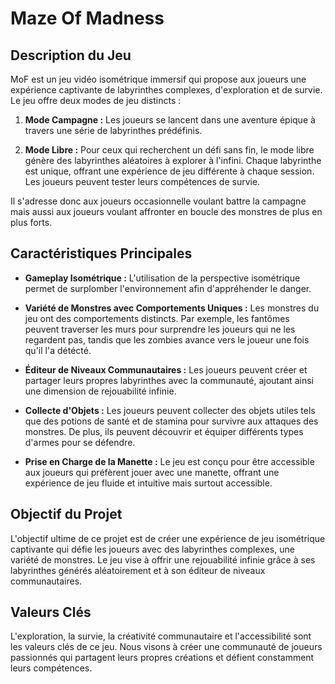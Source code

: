 # Maze Of Madness
## Description du Jeu
MoF est un jeu vidéo isométrique immersif qui propose aux joueurs une expérience captivante de labyrinthes complexes, d'exploration et de survie. Le jeu offre deux modes de jeu distincts :

1. **Mode Campagne :** Les joueurs se lancent dans une aventure épique à travers une série de labyrinthes prédéfinis.

2. **Mode Libre :** Pour ceux qui recherchent un défi sans fin, le mode libre génère des labyrinthes aléatoires à explorer à l'infini. Chaque labyrinthe est unique, offrant une expérience de jeu différente à chaque session. Les joueurs peuvent tester leurs compétences de survie.

Il s'adresse donc aux joueurs occasionnelle voulant battre la campagne mais aussi aux joueurs voulant affronter en boucle des monstres de plus en plus forts.

## Caractéristiques Principales

- **Gameplay Isométrique :** L'utilisation de la perspective isométrique permet de surplomber l'environnement afin d'appréhender le danger.

- **Variété de Monstres avec Comportements Uniques :** Les monstres du jeu ont des comportements distincts. Par exemple, les fantômes peuvent traverser les murs pour surprendre les joueurs qui ne les regardent pas, tandis que les zombies avance vers le joueur une fois qu'il l'a détécté.

- **Éditeur de Niveaux Communautaires :** Les joueurs peuvent créer et partager leurs propres labyrinthes avec la communauté, ajoutant ainsi une dimension de rejouabilité infinie.

- **Collecte d'Objets :** Les joueurs peuvent collecter des objets utiles tels que des potions de santé et de stamina pour survivre aux attaques des monstres. De plus, ils peuvent découvrir et équiper différents types d'armes pour se défendre.

- **Prise en Charge de la Manette :** Le jeu est conçu pour être accessible aux joueurs qui préfèrent jouer avec une manette, offrant une expérience de jeu fluide et intuitive mais surtout accessible.

## Objectif du Projet
L'objectif ultime de ce projet est de créer une expérience de jeu isométrique captivante qui défie les joueurs avec des labyrinthes complexes, une variété de monstres. Le jeu vise à offrir une rejouabilité infinie grâce à ses labyrinthes générés aléatoirement et à son éditeur de niveaux communautaires.

## Valeurs Clés
L'exploration, la survie, la créativité communautaire et l'accessibilité sont les valeurs clés de ce jeu. Nous visons à créer une communauté de joueurs passionnés qui partagent leurs propres créations et défient constamment leurs compétences.